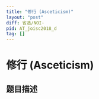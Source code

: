 ```yaml
---
title: "修行 (Asceticism)"
layout: "post"
diff: 省选/NOI-
pid: AT_joisc2018_d
tag: []
---
```


# 修行 (Asceticism)

## 题目描述

[problemUrl]: https://atcoder.jp/contests/joisc2018/tasks/joisc2018_d

